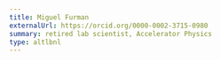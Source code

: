 ```yaml
---
title: Miguel Furman
externalUrl: https://orcid.org/0000-0002-3715-0980
summary: retired lab scientist, Accelerator Physics
type: altlbnl
---
```

